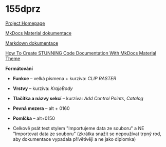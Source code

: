 # 155dprz

[Project Homepage](https://k155cvut.github.io/gis-1/)

[MkDocs Material dokumentace](https://squidfunk.github.io/mkdocs-material/)

[Markdown dokumentace](https://www.markdownguide.org/basic-syntax/)

[How To Create STUNNING Code Documentation With MkDocs Material Theme](https://www.youtube.com/watch?v=Q-YA_dA8C20&t=767s)

**Formátování**

- **Funkce** – velká písmena + kurzíva: _CLIP RASTER_
- **Vrstvy** – kurzíva: _KrajeBody_
- **Tlačítka a názvy sekcí** – kurzíva: _Add Control Points_, _Catalog_
- **Pevná mezera** – alt + 0160
- **Pomlčka** – alt+0150

- Celkově psát text stylem "Importujeme data ze souboru" a NE "Importovat data ze souboru" (zkrátka snažit se nepoužívat trpný rod, aby dokumentace vypadala přívětivěji a ne jako diplomka)
